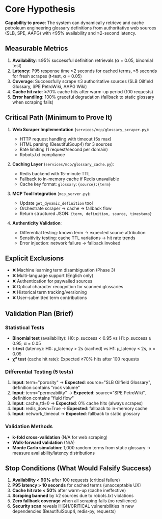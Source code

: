 # Core Hypothesis

**Capability to prove**: The system can dynamically retrieve and cache petroleum engineering glossary definitions from authoritative web sources (SLB, SPE, AAPG) with ≥95% availability and ≤2-second latency.

## Measurable Metrics

1. **Availability**: ≥95% successful definition retrievals (α = 0.05, binomial test)
2. **Latency**: P95 response time ≤2 seconds for cached terms, ≤5 seconds for fresh scrapes (t-test, α = 0.05)
3. **Coverage**: Successfully scrape ≥3 authoritative sources (SLB Oilfield Glossary, SPE PetroWiki, AAPG Wiki)
4. **Cache hit rate**: ≥70% cache hits after warm-up period (100 requests)
5. **Error handling**: 100% graceful degradation (fallback to static glossary when scraping fails)

## Critical Path (Minimum to Prove It)

1. **Web Scraper Implementation** (`services/mcp/glossary_scraper.py`):
   - HTTP request handling with timeout (5s max)
   - HTML parsing (BeautifulSoup4) for 3 sources
   - Rate limiting (1 request/second per domain)
   - Robots.txt compliance

2. **Caching Layer** (`services/mcp/glossary_cache.py`):
   - Redis backend with 15-minute TTL
   - Fallback to in-memory cache if Redis unavailable
   - Cache key format: `glossary:{source}:{term}`

3. **MCP Tool Integration** (`mcp_server.py`):
   - Update `get_dynamic_definition` tool
   - Orchestrate scraper → cache → fallback flow
   - Return structured JSON: `{term, definition, source, timestamp}`

4. **Authenticity Validation**:
   - Differential testing: known term → expected source attribution
   - Sensitivity testing: cache TTL variations → hit rate trends
   - Error injection: network failure → fallback invoked

## Explicit Exclusions

- ❌ Machine learning term disambiguation (Phase 3)
- ❌ Multi-language support (English only)
- ❌ Authentication for paywalled sources
- ❌ Optical character recognition for scanned glossaries
- ❌ Historical term tracking/versioning
- ❌ User-submitted term contributions

## Validation Plan (Brief)

### Statistical Tests
- **Binomial test** (availability): H0: p_success < 0.95 vs H1: p_success ≥ 0.95, α = 0.05
- **t-test** (latency): H0: μ_latency > 2s (cached) vs H1: μ_latency ≤ 2s, α = 0.05
- **χ² test** (cache hit rate): Expected ≥70% hits after 100 requests

### Differential Testing (5 tests)
1. **Input**: term="porosity" → **Expected**: source="SLB Oilfield Glossary", definition contains "rock volume"
2. **Input**: term="permeability" → **Expected**: source="SPE PetroWiki", definition contains "fluid flow"
3. **Input**: cache_ttl=0 → **Expected**: 0% cache hits (always scrapes)
4. **Input**: redis_down=True → **Expected**: fallback to in-memory cache
5. **Input**: network_timeout → **Expected**: fallback to static glossary

### Validation Methods
- **k-fold cross-validation** (N/A for web scraping)
- **Walk-forward validation** (N/A)
- **Monte Carlo simulation**: 1,000 random terms from static glossary → measure availability/latency distributions

## Stop Conditions (What Would Falsify Success)

1. **Availability < 90%** after 100 requests (critical failure)
2. **P95 latency > 10 seconds** for cached terms (unacceptable UX)
3. **Cache hit rate < 50%** after warm-up (cache ineffective)
4. **Scraping banned** by ≥2 sources due to robots.txt violations
5. **Zero fallback coverage** when all scraping fails (no resilience)
6. **Security scan** reveals HIGH/CRITICAL vulnerabilities in new dependencies (BeautifulSoup4, redis-py, requests)
